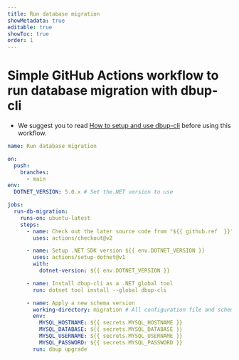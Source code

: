```yaml
---
title: Run database migration
showMetadata: true
editable: true
showToc: true
order: 1
---
```


# Simple GitHub Actions workflow to run database migration with dbup-cli
- We suggest you to read [How to setup and use dbup-cli](/storage/migration-tools/dbup-cli) before using this workflow.

```yaml
name: Run database migration

on:
  push:
    branches:
      - main
env:
  DOTNET_VERSION: 5.0.x # Set the.NET version to use

jobs:
  run-db-migration:
    runs-on: ubuntu-latest
    steps:
      - name: Check out the later source code from "${{ github.ref	}}" branch
        uses: actions/checkout@v2

      - name: Setup .NET SDK version ${{ env.DOTNET_VERSION }}
        uses: actions/setup-dotnet@v1
        with:
          dotnet-version: ${{ env.DOTNET_VERSION }}

      - name: Install dbup-cli as a .NET global tool
        run: dotnet tool install --global dbup-cli

      - name: Apply a new schema version
        working-directory: migration # All configuration file and schema version files are in this 'migration' folder.
        env:
          MYSQL_HOSTNAME: ${{ secrets.MYSQL_HOSTNAME }}
          MYSQL_DATABASE: ${{ secrets.MYSQL_DATABASE }}
          MYSQL_USERNAME: ${{ secrets.MYSQL_USERNAME }}
          MYSQL_PASSWORD: ${{ secrets.MYSQL_PASSWORD }}
        run: dbup upgrade

```
